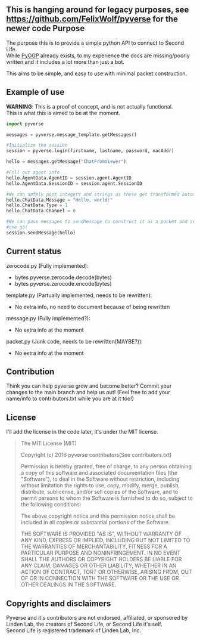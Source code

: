 **This is hanging around for legacy purposes, see https://github.com/FelixWolf/pyverse for the newer code**
Purpose
------
The purpose this is to provide a simple python API to connect to Second Life.<br/>
While [PyOGP](http://wiki.secondlife.com/wiki/PyOGP) already exists, to my experience
the docs are missing/poorly written and it includes a lot more than just a bot.

This aims to be simple, and easy to use with minimal packet construction.

Example of use
------
**WARNING**: This is a proof of concept, and is not actually functional.<br/>
This is what this is aimed to be at the moment.
```python
import pyverse

messages = pyverse.message_template.getMessages()

#Initialize the session
session = pyverse.login(firstname, lastname, password, macAddr)

hello = messages.getMessage("ChatFromViewer")

#Fill out agent info
hello.AgentData.AgentID = session.agent.AgentID
hello.AgentData.SessionID = session.agent.SessionID

#We can safely pass integers and strings as these get transformed automatically
hello.ChatData.Message = "Hello, world!"
hello.ChatData.Type = 1
hello.ChatData.Channel = 0

#We can pass messages to sendMessage to construct it as a packet and send it in
#one go!
session.sendMessage(hello)
```

Current status
------
zerocode.py (Fully implemented):
- bytes pyverse.zerocode.decode(bytes)
- bytes pyverse.zerocode.encode(bytes)
    
template.py (Partually implemented, needs to be rewritten):
- No extra info, no need to document because of being rewritten

message.py (Fully implemented?):
- No extra info at the moment

packet.py (Junk code, needs to be rewritten(MAYBE?)):
- No extra info at the moment

Contribution
------
Think you can help pyverse grow and become better? Commit your changes to the
main branch and help us out! (Feel free to add your name/info to
contributors.txt while you are at it too!)

License
------
I'll add the license in the code later, it's under the MIT license.

>The MIT License (MIT)
>
>Copyright (c) 2016 pyverse contributors(See contributors.txt)
>
>Permission is hereby granted, free of charge, to any person obtaining a copy
>of this software and associated documentation files (the "Software"), to deal
>in the Software without restriction, including without limitation the rights
>to use, copy, modify, merge, publish, distribute, sublicense, and/or sell
>copies of the Software, and to permit persons to whom the Software is
>furnished to do so, subject to the following conditions:
>
>The above copyright notice and this permission notice shall be included in all
>copies or substantial portions of the Software.
>
>THE SOFTWARE IS PROVIDED "AS IS", WITHOUT WARRANTY OF ANY KIND, EXPRESS OR
>IMPLIED, INCLUDING BUT NOT LIMITED TO THE WARRANTIES OF MERCHANTABILITY,
>FITNESS FOR A PARTICULAR PURPOSE AND NONINFRINGEMENT. IN NO EVENT SHALL THE
>AUTHORS OR COPYRIGHT HOLDERS BE LIABLE FOR ANY CLAIM, DAMAGES OR OTHER
>LIABILITY, WHETHER IN AN ACTION OF CONTRACT, TORT OR OTHERWISE, ARISING FROM,
>OUT OF OR IN CONNECTION WITH THE SOFTWARE OR THE USE OR OTHER DEALINGS IN THE
>SOFTWARE.

Copyrights and disclaimers
------
Pyverse and it's contributors are not endorsed, affiliated, or sponsored by
Linden Lab, the creators of Second Life, or Second Life it's self.<br/>
Second Life is registered trademark of Linden Lab, Inc.
